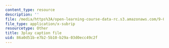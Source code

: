 ```yaml
---
content_type: resource
description: ''
file: /media/https%3A/open-learning-course-data-rc.s3.amazonaws.com/9-00sc-introduction-to-psychology-fall-2011/86a0d51be7b25b10b29a03d0ecc49c2f_yBYebcVw8Zk.vtt
file_type: application/x-subrip
resourcetype: Other
title: 3play caption file
uid: 86a0d51b-e7b2-5b10-b29a-03d0ecc49c2f
---
```

